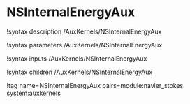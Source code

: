 # NSInternalEnergyAux

!syntax description /AuxKernels/NSInternalEnergyAux

!syntax parameters /AuxKernels/NSInternalEnergyAux

!syntax inputs /AuxKernels/NSInternalEnergyAux

!syntax children /AuxKernels/NSInternalEnergyAux

!tag name=NSInternalEnergyAux pairs=module:navier_stokes system:auxkernels
